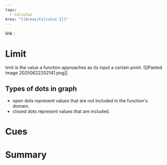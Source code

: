 ```yaml
---
tags:
  - Calculus
Area: "[[Areas/Calculus I]]"
---
```

link : 
# Limit
limit is the value a function approaches as its input a certain point.
![[Pasted image 20250622202141.png]]
## Types of dots in graph
- open dots represent values that are not included in the function's domain.
- closed dots represent values that are included.
# Cues
# Summary
```

```